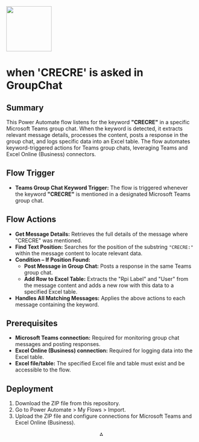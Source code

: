<img src="https://r2cdn.perplexity.ai/pplx-full-logo-primary-dark%402x.png" class="logo" width="120"/>

# when 'CRECRE' is asked in GroupChat

## Summary

This Power Automate flow listens for the keyword **"CRECRE"** in a specific Microsoft Teams group chat. When the keyword is detected, it extracts relevant message details, processes the content, posts a response in the group chat, and logs specific data into an Excel table. The flow automates keyword-triggered actions for Teams group chats, leveraging Teams and Excel Online (Business) connectors.

## Flow Trigger

- **Teams Group Chat Keyword Trigger:**
The flow is triggered whenever the keyword **"CRECRE"** is mentioned in a designated Microsoft Teams group chat.


## Flow Actions

- **Get Message Details:**
Retrieves the full details of the message where "CRECRE" was mentioned.
- **Find Text Position:**
Searches for the position of the substring `"CRECRE:"` within the message content to locate relevant data.
- **Condition – If Position Found:**
    - **Post Message in Group Chat:**
Posts a response in the same Teams group chat.
    - **Add Row to Excel Table:**
Extracts the "Rpi Label" and "User" from the message content and adds a new row with this data to a specified Excel table.
- **Handles All Matching Messages:**
Applies the above actions to each message containing the keyword.


## Prerequisites

- **Microsoft Teams connection:**
Required for monitoring group chat messages and posting responses.
- **Excel Online (Business) connection:**
Required for logging data into the Excel table.
- **Excel file/table:**
The specified Excel file and table must exist and be accessible to the flow.


## Deployment

1. Download the ZIP file from this repository.
2. Go to Power Automate > My Flows > Import.
3. Upload the ZIP file and configure connections for Microsoft Teams and Excel Online (Business).

<div style="text-align: center">⁂</div>

[^1]: https://ppl-ai-file-upload.s3.amazonaws.com/web/direct-files/attachments/43633442/4795fa7d-f165-4921-a2d6-0e8cce6511d8/definition.json


